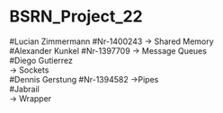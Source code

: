 # BSRN_Project_22

#Lucian Zimmermann  #Nr-1400243 
-> Shared Memory \
#Alexander Kunkel   #Nr-1397709
-> Message Queues\
#Diego Gutierrez   
-> Sockets\
#Dennis Gerstung  #Nr-1394582
->Pipes \
#Jabrail  \
->  Wrapper
